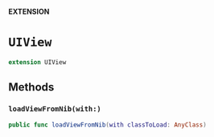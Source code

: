 **EXTENSION**

# `UIView`
```swift
extension UIView
```

## Methods
### `loadViewFromNib(with:)`

```swift
public func loadViewFromNib(with classToLoad: AnyClass)
```
